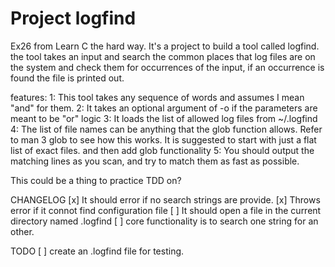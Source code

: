 # Project logfind

Ex26 from Learn C the hard way.
It's a project to build a tool called logfind.
the tool takes an input and search the common places that log files are on the system and check them for occurrences of the input, if an occurrence is found the file is printed out.

features:
  1: This tool takes any sequence of words and assumes I mean "and" for them.
  2: It takes an optional argument of -o if the parameters are meant to be "or" logic 
  3: It loads the list of allowed log files from ~/.logfind
  4: The list of file names can be anything that the glob function allows. Refer to man 3 glob to see how this works. It is suggested to start with just a flat list of exact files. and then add glob functionality
  5: You should output the matching lines as you scan, and try to match them as fast as possible.


This could be a thing to practice TDD on?

CHANGELOG
[x] It should error if no search strings are provide.
[x] Throws error if it connot find configuration file
[ ] It should open a file in the current directory named .logfind
[ ] core functionality is to search one string for an other.

TODO
[ ] create an .logfind file for testing.
